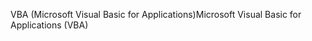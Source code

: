 <span data-ttu-id="1d2bd-101">VBA (Microsoft Visual Basic for Applications)</span><span class="sxs-lookup"><span data-stu-id="1d2bd-101">Microsoft Visual Basic for Applications (VBA)</span></span>